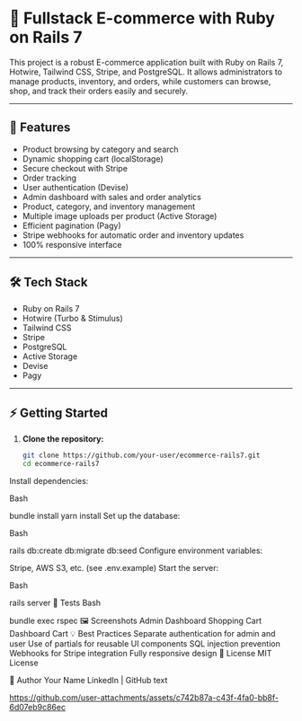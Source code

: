 # 🛒 Fullstack E-commerce with Ruby on Rails 7

This project is a robust E-commerce application built with Ruby on Rails 7, Hotwire, Tailwind CSS, Stripe, and PostgreSQL. It allows administrators to manage products, inventory, and orders, while customers can browse, shop, and track their orders easily and securely.

---

## 🚀 Features

- Product browsing by category and search
- Dynamic shopping cart (localStorage)
- Secure checkout with Stripe
- Order tracking
- User authentication (Devise)
- Admin dashboard with sales and order analytics
- Product, category, and inventory management
- Multiple image uploads per product (Active Storage)
- Efficient pagination (Pagy)
- Stripe webhooks for automatic order and inventory updates
- 100% responsive interface

---

## 🛠️ Tech Stack

- Ruby on Rails 7
- Hotwire (Turbo & Stimulus)
- Tailwind CSS
- Stripe
- PostgreSQL
- Active Storage
- Devise
- Pagy

---

## ⚡ Getting Started

1. **Clone the repository:**
   ```bash
   git clone https://github.com/your-user/ecommerce-rails7.git
   cd ecommerce-rails7
Install dependencies:

Bash

bundle install
yarn install
Set up the database:

Bash

rails db:create db:migrate db:seed
Configure environment variables:

Stripe, AWS S3, etc. (see .env.example)
Start the server:

Bash

rails server
🧪 Tests
Bash

bundle exec rspec
🖼️ Screenshots
Admin Dashboard	Shopping Cart
Dashboard	Cart
💡 Best Practices
Separate authentication for admin and user
Use of partials for reusable UI components
SQL injection prevention
Webhooks for Stripe integration
Fully responsive design
📄 License
MIT License

👤 Author
Your Name
LinkedIn | GitHub
text





https://github.com/user-attachments/assets/c742b87a-c43f-4fa0-bb8f-6d07eb9c86ec

